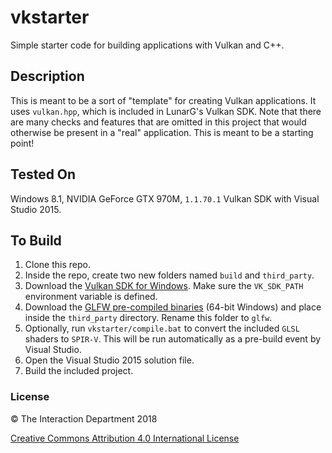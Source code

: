 # vkstarter
Simple starter code for building applications with Vulkan and C++.

## Description
This is meant to be a sort of "template" for creating Vulkan applications. It uses `vulkan.hpp`, which is included in LunarG's Vulkan SDK.
Note that there are many checks and features that are omitted in this project that would otherwise be present in a "real" application. This
is meant to be a starting point!

## Tested On
Windows 8.1, NVIDIA GeForce GTX 970M, `1.1.70.1` Vulkan SDK with Visual Studio 2015.

## To Build
1. Clone this repo.
2. Inside the repo, create two new folders named `build` and `third_party`.
3. Download the [Vulkan SDK for Windows](https://vulkan.lunarg.com/sdk/home#windows). Make sure the `VK_SDK_PATH` environment
   variable is defined.
4. Download the [GLFW pre-compiled binaries](http://www.glfw.org/download.html) (64-bit Windows) and place inside the `third_party` directory. Rename this folder to `glfw`.
5. Optionally, run `vkstarter/compile.bat` to convert the included `GLSL` shaders to `SPIR-V`. This will be run automatically as a pre-build 
event by Visual Studio.
6. Open the Visual Studio 2015 solution file.
7. Build the included project.

### License

:copyright: The Interaction Department 2018

[Creative Commons Attribution 4.0 International License](https://creativecommons.org/licenses/by/4.0/)

